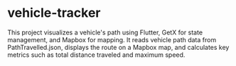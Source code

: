 # vehicle-tracker
This project visualizes a vehicle's path using Flutter, GetX for state management, and Mapbox for mapping. It reads vehicle path data from PathTravelled.json, displays the route on a Mapbox map, and calculates key metrics such as total distance traveled and maximum speed.
